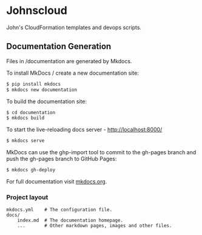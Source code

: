 
# Johnscloud

John's CloudFormation templates and devops scripts.




## Documentation Generation

Files in /documentation are generated by Mkdocs.

To install MkDocs / create a new documentation site:
```bash
$ pip install mkdocs
$ mkdocs new documentation
```

To build the documentation site:
```bash
$ cd documentation
$ mkdocs build
```

To start the live-reloading docs server - [http://localhost:8000/](http://localhost:8000/)
```bash
$ mkdocs serve
```

MkDocs can use the ghp-import tool to commit to the gh-pages branch and push the gh-pages branch to GitHub Pages:
```bash
$ mkdocs gh-deploy
```

For full documentation visit [mkdocs.org](http://mkdocs.org).

### Project layout

    mkdocs.yml    # The configuration file.
    docs/
        index.md  # The documentation homepage.
        ...       # Other markdown pages, images and other files.

